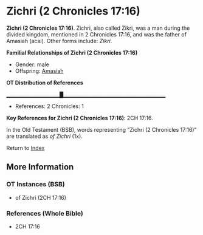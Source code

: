# Zichri (2 Chronicles 17:16)
**Zichri (2 Chronicles 17:16)**. 
Zichri, also called Zikri, was a man during the divided kingdom, mentioned in 2 Chronicles 17:16, and was the father of Amasiah (acai). 
Other forms include: 
*Zikri*. 




**Familial Relationships of Zichri (2 Chronicles 17:16)**


* Gender: male
* Offspring: [Amasiah](Amasiah.md)


**OT Distribution of References**

▁▁▁▁▁▁▁▁▁▁▁▁▁█▁▁▁▁▁▁▁▁▁▁▁▁▁▁▁▁▁▁▁▁▁▁▁▁▁
* References: 2 Chronicles: 1



**Key References for Zichri (2 Chronicles 17:16)**: 
2CH 17:16. 


In the Old Testament (BSB), words representing “Zichri (2 Chronicles 17:16)” are translated as 
*of Zichri* (1x). 




Return to [Index](00-Index.md)

## More Information

### OT Instances (BSB)

* of Zichri (2CH 17:16)



### References (Whole Bible)

* 2CH 17:16



